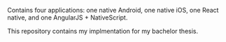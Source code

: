 Contains four applications: one native Android, one native iOS, one React native, and one AngularJS + NativeScript.

This repository contains my implmentation for my bachelor thesis.
